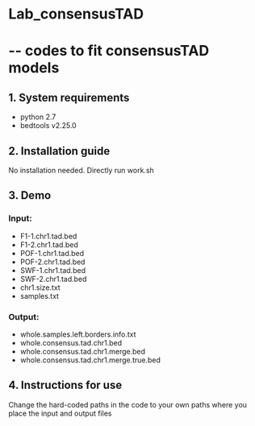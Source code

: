 # Lab_consensusTAD
# -- codes to fit consensusTAD models

## 1. System requirements

- python 2.7
- bedtools v2.25.0

## 2. Installation guide

No installation needed. Directly run work.sh

## 3. Demo

### Input:
- F1-1.chr1.tad.bed
- F1-2.chr1.tad.bed
- POF-1.chr1.tad.bed
- POF-2.chr1.tad.bed
- SWF-1.chr1.tad.bed
- SWF-2.chr1.tad.bed
- chr1.size.txt
- samples.txt

### Output:
- whole.samples.left.borders.info.txt
- whole.consensus.tad.chr1.bed
- whole.consensus.tad.chr1.merge.bed
- whole.consensus.tad.chr1.merge.true.bed

## 4. Instructions for use

Change the hard-coded paths in the code to your own paths where you place the input and output files
